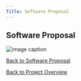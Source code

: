 ```yaml
---
Title: Software Proposal
---
```


## Software Proposal

![image caption](https://media.discordapp.net/attachments/1062096006642147503/1100162842767933530/Software_Proposal.drawio.JPG?width=1370&height=896)

[Back to Software Proposal](SoftwareProposal.md)

[Back to Project Overview](index.md)
